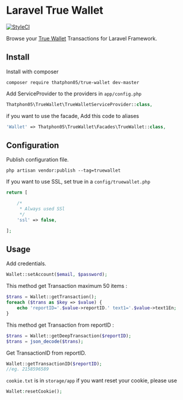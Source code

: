 # Laravel True Wallet 

[![StyleCI](https://styleci.io/repos/94993288/shield?branch=master)](https://styleci.io/repos/94993288)

Browse your [True Wallet](https://wallet.truemoney.com/) Transactions for Laravel Framework.

## Install

Install with composer
```
composer require thatphon05/true-wallet dev-master
```
Add ServiceProvider to the providers in `app/config.php`
```php
Thatphon05\TrueWallet\TrueWalletServiceProvider::class,
```
if you want to use the facade, Add this code to aliases
```php
'Wallet' => Thatphon05\TrueWallet\Facades\TrueWallet::class,
```
## Configuration
Publish configuration file.
```
php artisan vendor:publish --tag=truewallet
```
If you want to use SSL, set true in a `config/truewallet.php`
```php
return [

    /*
     * Always used SSl
     */
    'ssl' => false,

];
```
## Usage

Add credentials.
```php
Wallet::setAccount($email, $password);
```
This method get Transaction maximum 50 items :
```php
$trans = Wallet::getTransaction();
foreach ($trans as $key => $value) {
    echo 'reportID='.$value->reportID.' text1='.$value->text1En;
}
```
This method get Transaction from reportID :
```php
$trans = Wallet::getDeepTransaction($reportID);
$trans = json_decode($trans);
```
Get TransactionID from reportID.
```php
Wallet::getTransactionID($reportID);
//eg. 2158596589
```
`cookie.txt` is in `storage/app` if you want reset your cookie, please use
```php
Wallet:resetCookie();
```

